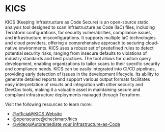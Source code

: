 # KICS

KICS (Keeping Infrastructure as Code Secure) is an open-source static analysis tool designed to scan Infrastructure as Code (IaC) files, including Terraform configurations, for security vulnerabilities, compliance issues, and infrastructure misconfigurations. It supports multiple IaC technologies and cloud providers, offering a comprehensive approach to securing cloud-native environments. KICS uses a robust set of predefined rules to detect potential security risks, ranging from insecure defaults to violations of industry standards and best practices. The tool allows for custom query development, enabling organizations to tailor scans to their specific security and compliance needs. KICS can be easily integrated into CI/CD pipelines, providing early detection of issues in the development lifecycle. Its ability to generate detailed reports and support various output formats facilitates easy interpretation of results and integration with other security and DevOps tools, making it a valuable asset in maintaining secure and compliant infrastructure deployments managed through Terraform.

Visit the following resources to learn more:

- [@official@KICS Website](https://kics.io/index.html)
- [@opensource@checkmarx/kics](https://github.com/Checkmarx/kics)
- [@video@Autoremediate your Infrastructure-as-Code](https://www.youtube.com/watch?v=jVpQPTyg3hs)
